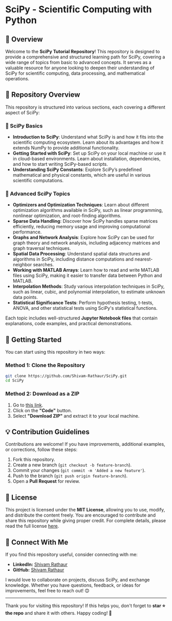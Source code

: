 # SciPy - Scientific Computing with Python

## 📌 Overview
Welcome to the **SciPy Tutorial Repository**! This repository is designed to provide a comprehensive and structured learning path for SciPy, covering a wide range of topics from basic to advanced concepts. It serves as a valuable resource for anyone looking to deepen their understanding of SciPy for scientific computing, data processing, and mathematical operations.

## 📌 Repository Overview

This repository is structured into various sections, each covering a different aspect of SciPy:

### 🔹 SciPy Basics
- **Introduction to SciPy**: Understand what SciPy is and how it fits into the scientific computing ecosystem. Learn about its advantages and how it extends NumPy to provide additional functionality.
- **Getting Started with SciPy**: Set up SciPy on your local machine or use it in cloud-based environments. Learn about installation, dependencies, and how to start writing SciPy-based scripts.
- **Understanding SciPy Constants**: Explore SciPy’s predefined mathematical and physical constants, which are useful in various scientific computations.

### 🔹 Advanced SciPy Topics
- **Optimizers and Optimization Techniques**: Learn about different optimization algorithms available in SciPy, such as linear programming, nonlinear optimization, and root-finding algorithms.
- **Sparse Data Handling**: Discover how SciPy handles sparse matrices efficiently, reducing memory usage and improving computational performance.
- **Graphs and Network Analysis**: Explore how SciPy can be used for graph theory and network analysis, including adjacency matrices and graph traversal techniques.
- **Spatial Data Processing**: Understand spatial data structures and algorithms in SciPy, including distance computations and nearest-neighbor searches.
- **Working with MATLAB Arrays**: Learn how to read and write MATLAB files using SciPy, making it easier to transfer data between Python and MATLAB.
- **Interpolation Methods**: Study various interpolation techniques in SciPy, such as linear, cubic, and polynomial interpolation, to estimate unknown data points.
- **Statistical Significance Tests**: Perform hypothesis testing, t-tests, ANOVA, and other statistical tests using SciPy's statistical functions.

Each topic includes well-structured **Jupyter Notebook files** that contain explanations, code examples, and practical demonstrations.

## 🚀 Getting Started

You can start using this repository in two ways:

### Method 1: Clone the Repository
```sh
git clone https://github.com/Shivam-Rathaur/SciPy.git
cd SciPy
```

### Method 2: Download as a ZIP
1. Go to [this link](https://github.com/Shivam-Rathaur/SciPy.git).
2. Click on the **"Code"** button.
3. Select **"Download ZIP"** and extract it to your local machine.

## 💡 Contribution Guidelines

Contributions are welcome! If you have improvements, additional examples, or corrections, follow these steps:
1. Fork this repository.
2. Create a new branch (`git checkout -b feature-branch`).
3. Commit your changes (`git commit -m 'Added a new feature'`).
4. Push to the branch (`git push origin feature-branch`).
5. Open a **Pull Request** for review.

## 📜 License

This project is licensed under the **MIT License**, allowing you to use, modify, and distribute the content freely. You are encouraged to contribute and share this repository while giving proper credit. For complete details, please read the full license [here](https://opensource.org/licenses/MIT).

## 🤝 Connect With Me

If you find this repository useful, consider connecting with me:

- **LinkedIn:** [Shivam Rathaur](https://www.linkedin.com/in/shivam-rathaur/)
- **GitHub:** [Shivam Rathaur](https://github.com/Shivam-Rathaur)

I would love to collaborate on projects, discuss SciPy, and exchange knowledge. Whether you have questions, feedback, or ideas for improvements, feel free to reach out! 😊

---

Thank you for visiting this repository! If this helps you, don't forget to **star ⭐ the repo** and share it with others. Happy coding! 🎯

